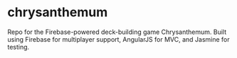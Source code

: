 chrysanthemum
=============

Repo for the Firebase-powered deck-building game Chrysanthemum. Built using Firebase for multiplayer support, AngularJS for MVC, and Jasmine for testing.